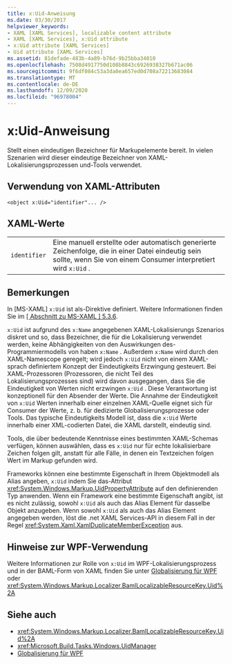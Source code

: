 ```yaml
---
title: x:Uid-Anweisung
ms.date: 03/30/2017
helpviewer_keywords:
- XAML [XAML Services], localizable content attribute
- XAML [XAML Services], x:Uid attribute
- x:Uid attribute [XAML Services]
- Uid attribute [XAML Services]
ms.assetid: 81defade-483b-4a89-b76d-9b25bba34010
ms.openlocfilehash: 7508d4917750d108b8843c6926938327b671ac06
ms.sourcegitcommit: 9f6df084c53a3da0ea657ed0d708a72213683084
ms.translationtype: MT
ms.contentlocale: de-DE
ms.lasthandoff: 12/09/2020
ms.locfileid: "96978004"
---
```

# <a name="xuid-directive"></a>x:Uid-Anweisung

Stellt einen eindeutigen Bezeichner für Markupelemente bereit. In vielen Szenarien wird dieser eindeutige Bezeichner von XAML-Lokalisierungsprozessen und-Tools verwendet.

## <a name="xaml-attribute-usage"></a>Verwendung von XAML-Attributen

```xaml
<object x:Uid="identifier"... />
```

## <a name="xaml-values"></a>XAML-Werte

|||
|-|-|
|`identifier`|Eine manuell erstellte oder automatisch generierte Zeichenfolge, die in einer Datei eindeutig sein sollte, wenn Sie von einem Consumer interpretiert wird `x:Uid` .|

## <a name="remarks"></a>Bemerkungen

In [MS-XAML] `x:Uid` ist als-Direktive definiert. Weitere Informationen finden Sie im [ \[ Abschnitt zu MS-XAML \] 5.3.6](/previous-versions/msp-n-p/ff650760(v=pandp.10)).

`x:Uid` ist aufgrund des `x:Name` angegebenen XAML-Lokalisierungs Szenarios diskret und so, dass Bezeichner, die für die Lokalisierung verwendet werden, keine Abhängigkeiten von den Auswirkungen des-Programmiermodells von haben `x:Name` . Außerdem `x:Name` wird durch den XAML-Namescope geregelt; wird jedoch `x:Uid` nicht von einem XAML-sprach definiertem Konzept der Eindeutigkeits Erzwingung gesteuert. Bei XAML-Prozessoren (Prozessoren, die nicht Teil des Lokalisierungsprozesses sind) wird davon ausgegangen, dass Sie die Eindeutigkeit von Werten nicht erzwingen `x:Uid` . Diese Verantwortung ist konzeptionell für den Absender der Werte. Die Annahme der Eindeutigkeit von `x:Uid` Werten innerhalb einer einzelnen XAML-Quelle eignet sich für Consumer der Werte, z. b. für dedizierte Globalisierungsprozesse oder Tools. Das typische Eindeutigkeits Modell ist, dass die `x:Uid` Werte innerhalb einer XML-codierten Datei, die XAML darstellt, eindeutig sind.

Tools, die über bedeutende Kenntnisse eines bestimmten XAML-Schemas verfügen, können auswählen, dass es `x:Uid` nur für echte lokalisierbare Zeichen folgen gilt, anstatt für alle Fälle, in denen ein Textzeichen folgen Wert im Markup gefunden wird.

Frameworks können eine bestimmte Eigenschaft in Ihrem Objektmodell als Alias angeben, `x:Uid` indem Sie das-Attribut <xref:System.Windows.Markup.UidPropertyAttribute> auf den definierenden Typ anwenden. Wenn ein Framework eine bestimmte Eigenschaft angibt, ist es nicht zulässig, sowohl `x:Uid` als auch das Alias Element für dasselbe Objekt anzugeben. Wenn sowohl `x:Uid` als auch das Alias Element angegeben werden, löst die .net XAML Services-API in diesem Fall in der Regel <xref:System.Xaml.XamlDuplicateMemberException> aus.

## <a name="wpf-usage-notes"></a>Hinweise zur WPF-Verwendung

Weitere Informationen zur Rolle von `x:Uid` im WPF-Lokalisierungsprozess und in der BAML-Form von XAML finden Sie unter [Globalisierung für WPF](../framework/wpf/advanced/globalization-for-wpf.md) oder <xref:System.Windows.Markup.Localizer.BamlLocalizableResourceKey.Uid%2A>

## <a name="see-also"></a>Siehe auch

- <xref:System.Windows.Markup.Localizer.BamlLocalizableResourceKey.Uid%2A>
- <xref:Microsoft.Build.Tasks.Windows.UidManager>
- [Globalisierung für WPF](../framework/wpf/advanced/globalization-for-wpf.md)

